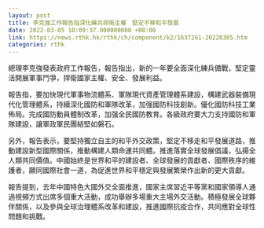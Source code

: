 ```yaml
---
layout: post
title: 李克強工作報告指深化練兵捍衛主權　堅定不移和平發展
date: 2022-03-05 10:09:37.000000000 +08:00
link: https://news.rthk.hk/rthk/ch/component/k2/1637261-20220305.htm
categories: rthk
---
```


總理李克強發表政府工作報告，報告指出，新的一年要全面深化練兵備戰，堅定靈活開展軍事鬥爭，捍衛國家主權、安全、發展利益。

報告指，要加快現代軍事物流體系、軍隊現代資產管理體系建設，構建武器裝備現代化管理體系，持續深化國防和軍隊改革，加强國防科技創新。優化國防科技工業佈局。完成國防動員體制改革，加强全民國防教育。各級政府要大力支持國防和軍隊建設，讓軍政軍民團結堅如磐石。

另外，報告表示，要堅持獨立自主的和平外交政策，堅定不移走和平發展道路，推動建設新型國際關係，推動構建人類命運共同體。推進落實全球發展倡議，弘揚全人類共同價值。中國始終是世界和平的建設者、全球發展的貢獻者、國際秩序的維護者，願同國際社會一道，為促進世界和平穩定與發展繁榮作出新的更大貢獻。

報告提到，去年中國特色大國外交全面推進，國家主席習近平等黨和國家領導人通過視頻方式出席多個重大活動，成功舉辦多場重大主場外交活動。積極發展全球夥伴關係，以及參與全球治理體系改革和建設，推進國際抗疫合作，共同應對全球性問題和挑戰。
